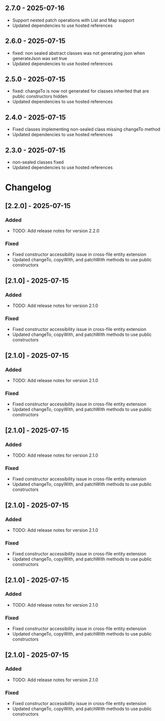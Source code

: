 ## 2.7.0 - 2025-07-16

* Support nested patch operations with List and Map support
* Updated dependencies to use hosted references

## 2.6.0 - 2025-07-15

* fixed: non sealed abstract classes was not generating json when generateJson was set true
* Updated dependencies to use hosted references

## 2.5.0 - 2025-07-15

* fixed: changeTo is now not generated for classes inherited that are public constructors hidden
* Updated dependencies to use hosted references

## 2.4.0 - 2025-07-15

* Fixed classes implementing non-sealed class missing changeTo method
* Updated dependencies to use hosted references

## 2.3.0 - 2025-07-15

* non-sealed classes fixed
* Updated dependencies to use hosted references

# Changelog

## [2.2.0] - 2025-07-15

### Added
- TODO: Add release notes for version 2.2.0

### Fixed
- Fixed constructor accessibility issue in cross-file entity extension
- Updated changeTo, copyWith, and patchWith methods to use public constructors


## [2.1.0] - 2025-07-15

### Added
- TODO: Add release notes for version 2.1.0

### Fixed
- Fixed constructor accessibility issue in cross-file entity extension
- Updated changeTo, copyWith, and patchWith methods to use public constructors


## [2.1.0] - 2025-07-15

### Added
- TODO: Add release notes for version 2.1.0

### Fixed
- Fixed constructor accessibility issue in cross-file entity extension
- Updated changeTo, copyWith, and patchWith methods to use public constructors


## [2.1.0] - 2025-07-15

### Added
- TODO: Add release notes for version 2.1.0

### Fixed
- Fixed constructor accessibility issue in cross-file entity extension
- Updated changeTo, copyWith, and patchWith methods to use public constructors


## [2.1.0] - 2025-07-15

### Added
- TODO: Add release notes for version 2.1.0

### Fixed
- Fixed constructor accessibility issue in cross-file entity extension
- Updated changeTo, copyWith, and patchWith methods to use public constructors


## [2.1.0] - 2025-07-15

### Added
- TODO: Add release notes for version 2.1.0

### Fixed
- Fixed constructor accessibility issue in cross-file entity extension
- Updated changeTo, copyWith, and patchWith methods to use public constructors


## [2.1.0] - 2025-07-15

### Added
- TODO: Add release notes for version 2.1.0

### Fixed
- Fixed constructor accessibility issue in cross-file entity extension
- Updated changeTo, copyWith, and patchWith methods to use public constructors

